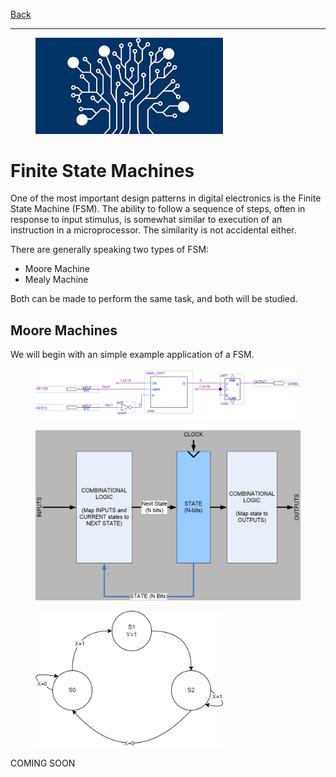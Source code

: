 [Back](../README.md)

---

<figure>
<img src="../img/hdl.png" width="300px">
</figure>

# Finite State Machines
One of the most important design patterns in digital electronics is the Finite State Machine (FSM). The ability to follow a sequence of steps, often in response to input stimulus, is somewhat similar to execution of an instruction in a microprocessor. The similarity is not accidental either.

There are generally speaking two types of FSM:

* Moore Machine
* Mealy Machine

Both can be made to perform the same task, and both will be studied.

## Moore Machines
We will begin with an simple example application of a FSM.

<figure>
<img src="../img/circuit/push_release_FSM_cct.png" width="600px">
</figure>





<figure>
<img src="../img/mooremachine_arch.png" width="500px">
</figure>



<figure>
<img src="../img/fsm-moore-pressrelease.png" width="300px">
</figure>



COMING SOON
